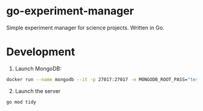 # go-experiment-manager
Simple experiment manager for science projects. Written in Go.


# Development 
1. Launch MongoDB:

```bash
docker run --name mongodb --it -p 27017:27017 -e MONGODB_ROOT_PASS="test" bitnami/mongodb:latest
```

2. Launch the server

```bash 
go mod tidy 
```

